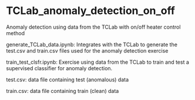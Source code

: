 # TCLab_anomaly_detection_on_off
Anomaly detection using data from the TCLab with on/off heater control method

generate_TCLab_data.ipynb: Integrates with the TCLab to generate the test.csv and train.csv files used for the anomaly detection exercise

train_test_clsfr.ipynb: Exercise using data from the TCLab to train and test a supervised classifier for anomaly detection.

test.csv: data file containing test (anomalous) data

train.csv: data file containing train (clean) data

